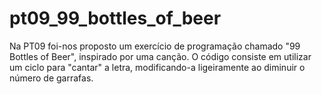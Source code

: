 # pt09_99_bottles_of_beer
Na PT09 foi-nos proposto um exercício de programação chamado "99 Bottles of Beer", inspirado por uma canção. O código consiste em utilizar um ciclo para "cantar" a letra, modificando-a ligeiramente ao diminuir o número de garrafas.
